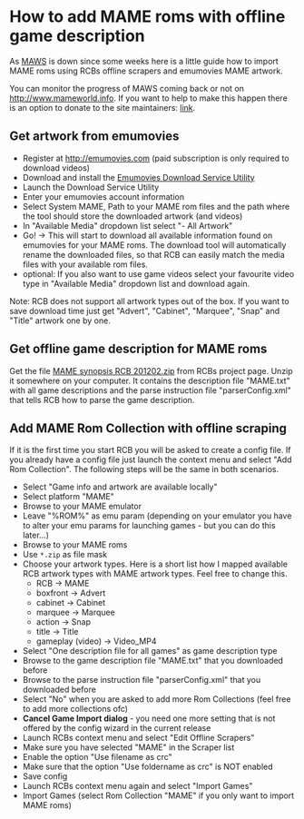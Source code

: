 # How to add MAME roms with offline game description #
As [MAWS](http://maws.mameworld.info/maws/) is down since some weeks here is a little guide how to import MAME roms using RCBs offline scrapers and emumovies MAME artwork.

You can monitor the progress of MAWS coming back or not on http://www.mameworld.info. If you want to help to make this happen there is an option to donate to the site maintainers: [link](http://www.mameworld.info/ubbthreads/showthreaded.php?Number=273563).

## Get artwork from emumovies ##
  * Register at http://emumovies.com (paid subscription is only required to download videos)
  * Download and install the [Emumovies Download Service Utility](http://emumovies.com/forums/index.php/files/file/321-emumovies-download-service-utility/)
  * Launch the Download Service Utility
  * Enter your emumovies account information
  * Select System MAME, Path to your MAME rom files and the path where the tool should store the downloaded artwork (and videos)
  * In "Available Media" dropdown list select "- All Artwork"
  * Go! -> This will start to download all available information found on emumovies for your MAME roms. The download tool will automatically rename the downloaded files, so that RCB can easily match the media files with your available rom files.
  * optional: If you also want to use game videos select your favourite video type in "Available Media" dropdown list and download again.

Note: RCB does not support all artwork types out of the box. If you want to save download time just get "Advert", "Cabinet", "Marquee", "Snap" and "Title" artwork one by one.

## Get offline game description for MAME roms ##
Get the file [MAME synopsis RCB 201202.zip](files/MAME%20synopsis%20RCB%20201202.zip) from RCBs project page. Unzip it somewhere on your computer. It contains the description file "MAME.txt" with all game descriptions and the parse instruction file "parserConfig.xml" that tells RCB how to parse the game description.


## Add MAME Rom Collection with offline scraping ##
If it is the first time you start RCB you will be asked to create a config file. If you already have a config file just launch the context menu and select "Add Rom Collection". The following steps will be the same in both scenarios.

  * Select "Game info and artwork are available locally"
  * Select platform "MAME"
  * Browse to your MAME emulator
  * Leave "%ROM%" as emu param (depending on your emulator you have to alter your emu params for launching games - but you can do this later...)
  * Browse to your MAME roms
  * Use `*.zip` as file mask
  * Choose your artwork types. Here is a short list how I mapped available RCB artwork types with MAME artwork types. Feel free to change this.
    * RCB -> MAME
    * boxfront -> Advert
    * cabinet -> Cabinet
    * marquee -> Marquee
    * action -> Snap
    * title -> Title
    * gameplay (video) -> Video\_MP4
  * Select "One description file for all games" as game description type
  * Browse to the game description file "MAME.txt" that you downloaded before
  * Browse to the parse instruction file "parserConfig.xml" that you downloaded before
  * Select "No" when you are asked to add more Rom Collections (feel free to add more collections ofc)
  * **Cancel Game Import dialog** - you need one more setting that is not offered by the config wizard in the current release
  * Launch RCBs context menu and select "Edit Offline Scrapers"
  * Make sure you have selected "MAME" in the Scraper list
  * Enable the option "Use filename as crc"
  * Make sure that the option "Use foldername as crc" is NOT enabled
  * Save config
  * Launch RCBs context menu again and select "Import Games"
  * Import Games (select Rom Collection "MAME" if you only want to import MAME roms)
